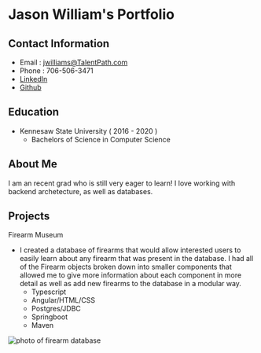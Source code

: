 # Jason William's Portfolio

## Contact Information
* Email : jwilliams@TalentPath.com
* Phone : 706-506-3471
* [LinkedIn](https://www.linkedin.com/in/jason-williams-0a5895203/)
* [Github](https://github.com/Jason-Williams-github)

## Education
* Kennesaw State University ( 2016 - 2020 )
  * Bachelors of Science in Computer Science

## About Me
I am an recent grad who is still very eager to learn! I love working with backend archetecture, as well as databases.

## Projects

Firearm Museum
* I created a database of firearms that would allow interested users to easily learn about any firearm that was present in the database. I had all of the Firearm objects broken down into smaller components that allowed me to give more information about each component in more detail as well as add new firearms to the database in a modular way.
  * Typescript
  * Angular/HTML/CSS
  * Postgres/JDBC
  * Springboot
  * Maven

![photo of firearm database](https://i.imgur.com/15HlJcm.png)
